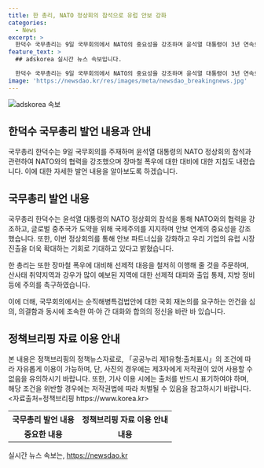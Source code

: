 ```yaml
---
title: 한 총리, NATO 정상회의 참석으로 유럽 안보 강화
categories:
  - News
excerpt: >
  한덕수 국무총리는 9일 국무회의에서 NATO의 중요성을 강조하며 윤석열 대통령이 3년 연속으로 NATO 정상회의에 참석하는 것을 언급했다. 또한, 글로벌 안보 위협에 대응하기 위해 국제사회와의 연대와 협력이 중요하다고 강조했으며, 이번 정상회의 참석을 통해 우리 기업들의 유럽시장 진출을 기대했다. 한 총리는 또한 장마철 폭우에 대한 선제적 대응을 주문하며, 순직해병특검법안에 대한 여야 간 대화와 합의를 요청했다.
feature_text: >
  ## adskorea 실시간 뉴스 속보입니다.

  한덕수 국무총리는 9일 국무회의에서 NATO의 중요성을 강조하며 윤석열 대통령이 3년 연속으로 NATO 정상회의에 참석하는 것을 언급했다. 또한, 글로벌 안보 위협에 대응하기 위해 국제사회와의 연대와 협력이 중요하다고 강조했으며, 이번 정상회의 참석을 통해 우리 기업들의 유럽시장 진출을 기대했다. 한 총리는 또한 장마철 폭우에 대한 선제적 대응을 주문하며, 순직해병특검법안에 대한 여야 간 대화와 합의를 요청했다.
image: 'https://newsdao.kr/res/images/meta/newsdao_breakingnews.jpg'
---
```


<p><img src="https://newsdao.kr/res/images/meta/newsdao_breakingnews.jpg" alt="adskorea 속보" /></p>

<h2 data-ke-size="size26">한덕수 국무총리 발언 내용과 안내</h2>

<p>국무총리 한덕수는 9일 국무회의를 주재하며 윤석열 대통령의 NATO 정상회의 참석과 관련하여 NATO와의 협력을 강조했으며 장마철 폭우에 대한 대비에 대한 지침도 내렸습니다. 이에 대한 자세한 발언 내용을 알아보도록 하겠습니다.</p>

<p data-ke-size="size16"></p>

<h2 data-ke-size="size24">국무총리 발언 내용</h2>

<p>국무총리 한덕수는 윤석열 대통령의 NATO 정상회의 참석을 통해 NATO와의 협력을 강조하고, 글로벌 중추국가 도약을 위해 국제주의를 지지하며 안보 연계의 중요성을 강조했습니다. 또한, 이번 정상회의를 통해 안보 파트너십을 강화하고 우리 기업의 유럽 시장 진출을 더욱 확대하는 기회로 기대하고 있다고 밝혔습니다.</p>

<p>한 총리는 또한 장마철 폭우에 대비해 선제적 대응을 철저히 이행해 줄 것을 주문하며, 산사태 취약지역과 강우가 많이 예보된 지역에 대한 선제적 대피와 출입 통제, 지방 정비 등에 주의를 촉구하였습니다.</p>

<p>이에 더해, 국무회의에서는 순직해병특검법안에 대한 국회 재논의를 요구하는 안건을 심의, 의결함과 동시에 조속한 여·야 간 대화와 합의의 정신을 바란 바 있습니다.</p>

<p data-ke-size="size16"></p>

<h2 data-ke-size="size24">정책브리핑 자료 이용 안내</h2>

<p>본 내용은 정책브리핑의 정책뉴스자료로, 「공공누리 제1유형:출처표시」의 조건에 따라 자유롭게 이용이 가능하며, 단, 사진의 경우에는 제3자에게 저작권이 있어 사용할 수 없음을 유의하시기 바랍니다. 또한, 기사 이용 시에는 출처를 반드시 표기하여야 하며, 해당 조건을 위반할 경우에는 저작권법에 따라 처벌될 수 있음을 참고하시기 바랍니다. <br/>
&lt;자료출처=정책브리핑 https://www.korea.kr></p>

<p data-ke-size="size16"></p>

<table>
  <tr>
    <th>국무총리 발언 내용</th>
    <th>정책브리핑 자료 이용 안내</th>
  </tr>
  <td style="text-align: center; height: 17px;"><b>중요한 내용</b></td>
  <td style="text-align: center; height: 17px;"><b>내용</b></td>
</table>
실시간 뉴스 속보는, <a href="https://newsdao.kr" rel="dofollow">https://newsdao.kr</a>


